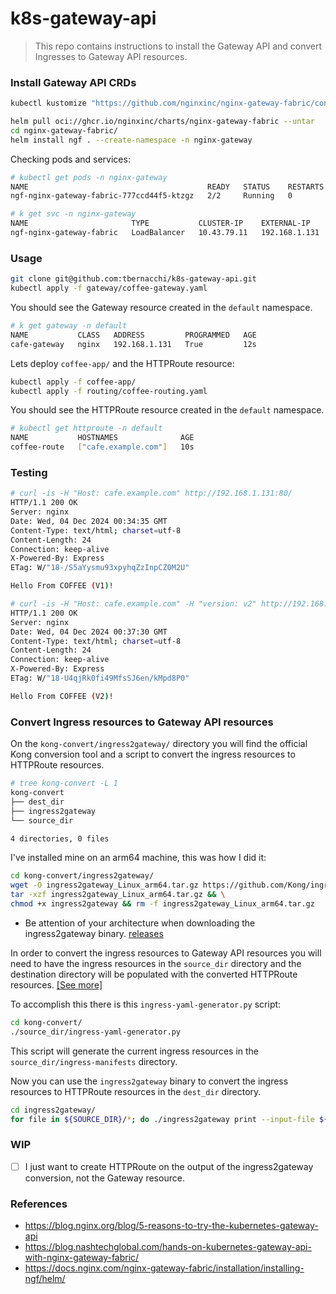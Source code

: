 # k8s-gateway-api

> This repo contains instructions to install the Gateway API and convert Ingresses to Gateway API resources.

### Install Gateway API CRDs 

```bash
kubectl kustomize "https://github.com/nginxinc/nginx-gateway-fabric/config/crd/gateway-api/standard?ref=v1.5.0" | kubectl apply -f -
```

```bash
helm pull oci://ghcr.io/nginxinc/charts/nginx-gateway-fabric --untar
cd nginx-gateway-fabric/
helm install ngf . --create-namespace -n nginx-gateway
```

Checking pods and services:

```bash
# kubectl get pods -n nginx-gateway
NAME                                        READY   STATUS    RESTARTS   AGE
ngf-nginx-gateway-fabric-777ccd44f5-ktzgz   2/2     Running   0          8m2s

# k get svc -n nginx-gateway
NAME                       TYPE           CLUSTER-IP    EXTERNAL-IP     PORT(S)                      AGE
ngf-nginx-gateway-fabric   LoadBalancer   10.43.79.11   192.168.1.131   80:32158/TCP,443:30888/TCP   8m2s
```

### Usage

```bash
git clone git@github.com:tbernacchi/k8s-gateway-api.git
kubectl apply -f gateway/coffee-gateway.yaml
```

You should see the Gateway resource created in the `default` namespace.

```bash
# k get gateway -n default
NAME           CLASS   ADDRESS         PROGRAMMED   AGE
cafe-gateway   nginx   192.168.1.131   True         12s
```

Lets deploy `coffee-app/` and the HTTPRoute resource:

```bash
kubectl apply -f coffee-app/
kubectl apply -f routing/coffee-routing.yaml
```

You should see the HTTPRoute resource created in the `default` namespace.

```bash
# kubectl get httproute -n default
NAME           HOSTNAMES              AGE
coffee-route   ["cafe.example.com"]   10s
```

### Testing

```bash
# curl -is -H "Host: cafe.example.com" http://192.168.1.131:80/
HTTP/1.1 200 OK
Server: nginx
Date: Wed, 04 Dec 2024 00:34:35 GMT
Content-Type: text/html; charset=utf-8
Content-Length: 24
Connection: keep-alive
X-Powered-By: Express
ETag: W/"18-/S5aYysmu93xpyhqZzInpCZ0M2U"

Hello From COFFEE (V1)!
```

```bash
# curl -is -H "Host: cafe.example.com" -H "version: v2" http://192.168.1.131:80/
HTTP/1.1 200 OK
Server: nginx
Date: Wed, 04 Dec 2024 00:37:30 GMT
Content-Type: text/html; charset=utf-8
Content-Length: 24
Connection: keep-alive
X-Powered-By: Express
ETag: W/"18-U4qjRk0fi49MfsSJ6en/kMpd8P0"

Hello From COFFEE (V2)!
```

### Convert Ingress resources to Gateway API resources

On the `kong-convert/ingress2gateway/` directory you will find the official Kong conversion tool and a script to convert the ingress resources to HTTPRoute resources.

```bash
# tree kong-convert -L 1
kong-convert
├── dest_dir
├── ingress2gateway
└── source_dir

4 directories, 0 files
```

I've installed mine on an arm64 machine, this was how I did it:

```bash
cd kong-convert/ingress2gateway/
wget -O ingress2gateway_Linux_arm64.tar.gz https://github.com/Kong/ingress2gateway/releases/download/v0.1.0/ingress2gateway_Linux_arm64.tar.gz && \
tar -xzf ingress2gateway_Linux_arm64.tar.gz && \
chmod +x ingress2gateway && rm -f ingress2gateway_Linux_arm64.tar.gz
```

* Be attention of your architecture when downloading the ingress2gateway binary. [releases](https://github.com/Kong/ingress2gateway/releases/)

In order to convert the ingress resources to Gateway API resources you will need to have the ingress resources in the `source_dir` directory and the destination directory will be populated with the converted HTTPRoute resources. [[See more]](https://docs.konghq.com/kubernetes-ingress-controller/latest/guides/migrate/ingress-to-gateway/)

To accomplish this there is this `ingress-yaml-generator.py` script:

```bash
cd kong-convert/
./source_dir/ingress-yaml-generator.py
```

This script will generate the current ingress resources in the `source_dir/ingress-manifests` directory. 

Now you can use the `ingress2gateway` binary to convert the ingress resources to HTTPRoute resources in the `dest_dir` directory.

```bash
cd ingress2gateway/
for file in ${SOURCE_DIR}/*; do ./ingress2gateway print --input-file ${file} -A --providers=kong --all-resources > ${DEST_DIR}/$(basename -- $file); done
```

### WIP

- [ ] I just want to create HTTPRoute on the output of the ingress2gateway conversion, not the Gateway resource.

### References

- https://blog.nginx.org/blog/5-reasons-to-try-the-kubernetes-gateway-api
- https://blog.nashtechglobal.com/hands-on-kubernetes-gateway-api-with-nginx-gateway-fabric/
- https://docs.nginx.com/nginx-gateway-fabric/installation/installing-ngf/helm/

